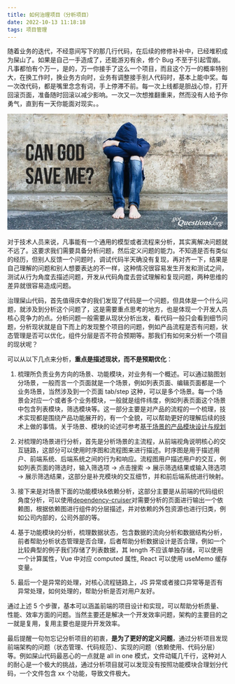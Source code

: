 ```yaml
---
title: 如何治理项目（分析项目）
date: 2022-10-13 11:18:18
tags: 项目管理
---
```


随着业务的迭代，不经意间写下的那几行代码，在后续的修修补补中，已经堆积成为屎山了。如果是自己一手造成了，还能游刃有余，修个 Bug 不至于引起雪崩。凡事都怕有个万一，是的，万一你接手了这么一个项目，而且这个万一的概率特别大，在换工作时，换业务方向时，业务有调整接手别人代码时，基本上能中奖。每一次改代码，都是嘴里念念有词，手上停滞不前。每一次上线都是胆战心惊，打开回滚页面，准备随时回滚以减少影响。一次又一次想推翻重来，然而没有人给予你勇气，直到有一天你能面对现实。。

![](/img/2022-10-14-11-02-33.png)

<!-- more -->

对于技术人员来说，凡事能有一个通用的模型或者流程来分析，其实离解决问题就不远了。这要求我们需要具备分析问题，然后定义问题的能力。不知道是否有类似的经历，但别人反馈一个问题时，调试代码半天确没有复现，再对齐一下，结果是自己理解的问题和别人想要表达的不一样，这种情况很容易发生开发和测试之间，测试从行为角度去描述问题，开发从代码角度去尝试理解和复现问题，两种思维的差异就很容易造成问题。

治理屎山代码，首先值得庆幸的我们发现了代码是一个问题，但具体是一个什么问题，就涉及到分析这个问题了，这是需要重点思考的地方，也是体现一个开发人员核心竞争力的点。分析问题一般需要从现状分析出发，看代码一般只会看到细节问题，分析现状就是自下而上的发现整个项目的问题，例如产品流程是否有问题，状态管理是否可以优化，组件分层是否不符合预期等。那我们有如何来分析一个项目的现状呢？

可以从以下几点来分析，**重点是描述现状，而不是预期优化**：

1. 梳理所负责业务方向的场景、功能模块，对业务有一个概述。可以通过脑图划分场景，一般而言一个页面就是一个场景，例如列表页面、编辑页面都是一个业务场景，当然涉及到一个页面 tab/step 这种，可以是多个场景。每一个场景会对应一个或者多个业务模块，一般就是组件纬度，例如列表页面这个场景中包含列表模块，筛选模块等。这一部分主要是对产品的流程的一个梳理，技术实现都是围绕产品功能展开的，有一个全貌，可以帮助更好的理解后续的技术上做的事情。关于场景、模块的论述可参考[基于场景的产品模块设计与规划](https://www.woshipm.com/pd/2792834.html)

2. 对梳理的场景进行分析，首先是分析场景的主流程，从前端视角说明核心的交互链路，这部分可以使用时序图和流程图来进行描述。时序图是用于描述用户、前端系统、后端系统之间的行为和响应。流程图用户描述用户的交互，例如列表页面的筛选时，输入筛选项 -> 点击搜索 -> 展示筛选结果或输入筛选项 -> 展示筛选结果，这部分是补充模块的交互细节，并和前后端系统进行映射。

3. 接下来是对场景下面的功能模块&依赖分析，这部分主要是从前端的代码组织角度分析，可以使用[dependency-cruiser](https://github.com/sverweij/dependency-cruiser)对需要分析的页面进行输出一个依赖图，根据依赖图进行组件的分层描述，并对依赖的外包资源也进行归类，例如公司内部的，公司外部的等。

4. 基于功能模块的分析，梳理数据状态，包含数据的流向分析和数据结构分析，前者帮助分析状态管理是否合理，后者帮助分析数据设计是否合理，例如一个比较典型的例子我们存储了列表数据，其 length 不应该单独存储，可以使用一个计算属性，Vue 中对应 computed 属性, React 可以使用 useMemo 缓存变量。

5. 最后一个是异常的处理，对核心流程链路上，JS 异常或者接口异常等是否有异常处理，如何处理的，帮助分析是否对用户友好。

通过上述 5 个步骤，基本可以涵盖前端的项目设计和实现，可以帮助分析质量、性能、效率方面的问题。当然主要还是解决一个开发效率问题，架构的主要目的之一就是复用，复用主要也是提升开发效率。

最后提醒一句勿忘记分析项目的初衷，**是为了更好的定义问题**，通过分析项目发现前端架构的问题（状态管理、代码规范）、实现的问题（依赖使用、代码分层）等。例如屎山代码最恶心的一点就是 all in one 模式，文件动辄几千行，这种对人的耐心是一个极大的挑战，通过分析项目就可以发现没有按照功能模块合理划分代码，一个文件包含 xx 个功能，导致文件极大。
